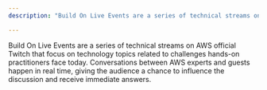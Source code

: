 ```yaml
---
description: "Build On Live Events are a series of technical streams on AWS official Twitch that focus on technology topics related to challenges hands-on practitioners face today."

---
```

Build On Live Events are a series of technical streams on AWS official Twitch that focus on technology topics related to challenges hands-on practitioners face today. Conversations between AWS experts and guests happen in real time, giving the audience a chance to influence the discussion and receive immediate answers. 
